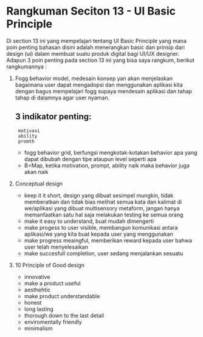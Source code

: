 # Rangkuman Seciton 13 - UI Basic Principle
Di section 13 ini yang mempelajari tentang UI Basic Principle yang mana poin penting bahasan disini adalah menerangkan basic dan prinsip dari design (ui) dalam membuat suatu produk digital bagi UI/UX designer. Adapun 3 poin penting pada section 13 ini yang bisa saya rangkum, berikut rangkumannya :

1. Fogg behavior model, medesain konsep yan akan menjelaskan bagaimana user dapat mengadopsi dan menggunakan aplikasi kita dengan bagus mempelajari fogg supaya mendesain aplikasi dan tahap tahap di dalamnya agar user nyaman.
    ## 3 indikator penting:
        motivasi
        ability
        promth
    * fogg behavior grid, berfungsi mengkotak-kotakan behavior apa yang dapat dibubah dengan tipe ataupun level seperti apa
    * B=Map, ketika motivation, prompt, ability naik maka behavior juga akan naik

2. Conceptual design
   * keep it it short, design yang dibuat sesimpel mungkin, tidak memberatkan dan tidak bias
        melihat semua kata dan kalimat di we/aplikasi yang dibuat
        multisensory metaform, jangan hanya memanfaatkan satu hal saja
        melakukan testing ke semua orang
    * make it easy to understand, buat mudah dimengerti
    * make progess to user visible, membangun komunikasi antara aplikasi/we yang kita buat kepada user yang menggunakan
    * make progress meaingful, memberikan reward kepada user bahwa user telah menyelesaikan
    * make succesfull completion, user sedang menjalankan sesuatu

3. 10 Principle of Good design

    - innovative
    - make a product useful
    - aesthehtic
    - make product understandable
    - honest
    - long lasting
    - thorough down to the last detail
    - enviromentally friendly
    - minimalism
